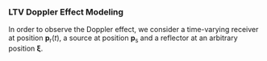 ### LTV Doppler Effect Modeling

In order to observe the Doppler effect, we consider a time-varying receiver at
position $\mathbf{p}_\mathrm{r}(t)$,
a source at position $\mathbf{p}_\mathrm{s}$ and a reflector at an arbitrary position $\bm{\xi}$.
